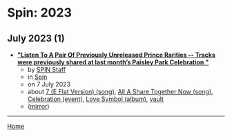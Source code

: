 # Spin: 2023

## July 2023 (1)

 - [**"Listen To A Pair Of Previously Unreleased Prince Rarities -- Tracks were previously shared at last month’s Paisley Park Celebration "**](https://www.spin.com/2023/07/prince-rarities-7-all-a-share-together-now/)
    - by [SPIN Staff](../../../authors/spin-staff/index.md)
    - in [Spin](../../../publications/p-t/spin/index.md)
    - on 7 July 2023
    - about [7 (E Flat Version) (song)](../../../topics/song/7-e-flat-version/index.md), [All A Share Together Now (song)](../../../topics/song/all-a-share-together-now/index.md), [Celebration (event)](../../../topics/event/celebration/index.md), [Love Symbol (album)](../../../topics/album/love-symbol/index.md), [vault](../../../topics/vault/index.md)
    - ([mirror](https://web.archive.org/web/*/https://www.spin.com/2023/07/prince-rarities-7-all-a-share-together-now/))

----

[Home](../index.md)
